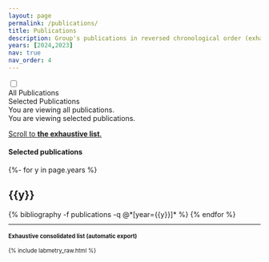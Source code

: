 ```yaml
---
layout: page
permalink: /publications/
title: Publications
description: Group's publications in reversed chronological order (exhaustive list at the bottom).
years: [2024,2023]
nav: true
nav_order: 4
---
```


<div>
<input type="checkbox" id="toggle" class="toggleCheckbox" />
<label for="toggle" class="toggleContainer">
  <div>All Publications</div>   
  <div>Selected Publications</div>
</label>

<div id="toggleText">
  <div class="allPublications">You are viewing all publications.</div>
  <div class="selectedPublications">You are viewing selected publications.</div>
</div>
</div>



<a href="#exhaustive">Scroll to <b>the exhaustive list</b>.</a>

<h4>Selected publications</h4>
<!-- _pages/publications.md -->
<div class="publications">

{%- for y in page.years %}
  <h2 class="year">{{y}}</h2>
  {% bibliography -f publications -q @*[year={{y}}]* %}
{% endfor %}

</div>
<div id="exhaustive">
  <hr/>
  <h4>Exhaustive consolidated list (automatic export)</h4>
    {% include labmetry_raw.html %}
</div>
<style>
  #exhaustive {
    font-size: 80%;
    h2 {
      font-size: 100%;
    }
  }
</style>
